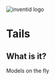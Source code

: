 ![inventid logo](https://s3-eu-west-1.amazonaws.com/static-inventid-nl/content/img/logo@2x.png)

# Tails

## What is it?

Models on the fly
